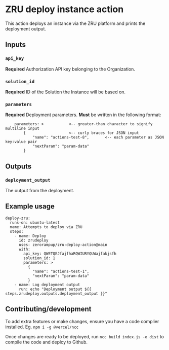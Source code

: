 # ZRU deploy instance action

This action deploys an instance via the ZRU platform and prints the deployment output.


## Inputs

### `api_key`
**Required** Authorization API key belonging to the Organization.

### `solution_id`
**Required** ID of the Solution the Instance will be based on.

### `parameters`
**Required** Deployment parameters. **Must** be written in the following format:
```
    parameters: >           <-- greater-than character to signify multiline input
        {                   <-- curly braces for JSON input
            "name": "actions-test-8",       <-- each parameter as JSON key:value pair
            "nextParam": "param-data"
        }
```


## Outputs

### `deployment_output`
The output from the deployment.


## Example usage

```
deploy-zru:
  runs-on: ubuntu-latest
  name: Attempts to deploy via ZRU
  steps:
    - name: Deploy
      id: zrudeploy
      uses: zerorampup/zru-deploy-action@main
      with:
        api_key: QWETQEJfajfhaRQWIURYQUWajfakjsfh
        solution_id: 1
        parameters: >
          {
            "name": "actions-test-1", 
            "nextParam": "param-data"
          }
    - name: Log deployment output
      run: echo "Deployment output ${{ steps.zrudeploy.outputs.deployment_output }}"
```



## Contributing/development

To add extra features or make changes, ensure you have a code complier installed.
Eg. `npm i -g @vercel/ncc`

Once changes are ready to be deployed, run `ncc build index.js -o dist` to compile the code and deploy to Github.
